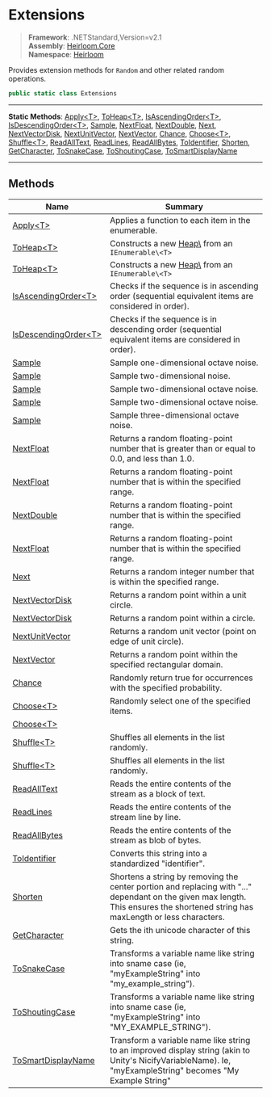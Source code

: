# Extensions

> **Framework**: .NETStandard,Version=v2.1  
> **Assembly**: [Heirloom.Core][0]  
> **Namespace**: [Heirloom][0]  

Provides extension methods for `Random` and other related random operations.

```cs
public static class Extensions
```

--------------------------------------------------------------------------------

**Static Methods**: [Apply\<T>][1], [ToHeap\<T>][2], [IsAscendingOrder\<T>][3], [IsDescendingOrder\<T>][4], [Sample][5], [NextFloat][6], [NextDouble][7], [Next][8], [NextVectorDisk][9], [NextUnitVector][10], [NextVector][11], [Chance][12], [Choose\<T>][13], [Shuffle\<T>][14], [ReadAllText][15], [ReadLines][16], [ReadAllBytes][17], [ToIdentifier][18], [Shorten][19], [GetCharacter][20], [ToSnakeCase][21], [ToShoutingCase][22], [ToSmartDisplayName][23]

--------------------------------------------------------------------------------

## Methods

| Name                       | Summary                                                                                                                                                                          |
|----------------------------|----------------------------------------------------------------------------------------------------------------------------------------------------------------------------------|
| [Apply\<T>][1]             | Applies a function to each item in the enumerable.                                                                                                                               |
| [ToHeap\<T>][2]            | Constructs a new [Heap\\<T>][24] from an `IEnumerable\<T>`                                                                                                                       |
| [ToHeap\<T>][2]            | Constructs a new [Heap\\<T>][24] from an `IEnumerable\<T>`                                                                                                                       |
| [IsAscendingOrder\<T>][3]  | Checks if the sequence is in ascending order (sequential equivalent items are considered in order).                                                                              |
| [IsDescendingOrder\<T>][4] | Checks if the sequence is in descending order (sequential equivalent items are considered in order).                                                                             |
| [Sample][5]                | Sample one-dimensional octave noise.                                                                                                                                             |
| [Sample][5]                | Sample two-dimensional noise.                                                                                                                                                    |
| [Sample][5]                | Sample two-dimensional octave noise.                                                                                                                                             |
| [Sample][5]                | Sample two-dimensional octave noise.                                                                                                                                             |
| [Sample][5]                | Sample three-dimensional octave noise.                                                                                                                                           |
| [NextFloat][6]             | Returns a random floating-point number that is greater than or equal to 0.0, and less than 1.0.                                                                                  |
| [NextFloat][6]             | Returns a random floating-point number that is within the specified range.                                                                                                       |
| [NextDouble][7]            | Returns a random floating-point number that is within the specified range.                                                                                                       |
| [NextFloat][6]             | Returns a random floating-point number that is within the specified range.                                                                                                       |
| [Next][8]                  | Returns a random integer number that is within the specified range.                                                                                                              |
| [NextVectorDisk][9]        | Returns a random point within a unit circle.                                                                                                                                     |
| [NextVectorDisk][9]        | Returns a random point within a circle.                                                                                                                                          |
| [NextUnitVector][10]       | Returns a random unit vector (point on edge of unit circle).                                                                                                                     |
| [NextVector][11]           | Returns a random point within the specified rectangular domain.                                                                                                                  |
| [Chance][12]               | Randomly return true for occurrences with the specified probability.                                                                                                             |
| [Choose\<T>][13]           | Randomly select one of the specified items.                                                                                                                                      |
| [Choose\<T>][13]           |                                                                                                                                                                                  |
| [Shuffle\<T>][14]          | Shuffles all elements in the list randomly.                                                                                                                                      |
| [Shuffle\<T>][14]          | Shuffles all elements in the list randomly.                                                                                                                                      |
| [ReadAllText][15]          | Reads the entire contents of the stream as a block of text.                                                                                                                      |
| [ReadLines][16]            | Reads the entire contents of the stream line by line.                                                                                                                            |
| [ReadAllBytes][17]         | Reads the entire contents of the stream as blob of bytes.                                                                                                                        |
| [ToIdentifier][18]         | Converts this string into a standardized "identifier".                                                                                                                           |
| [Shorten][19]              | Shortens a string by removing the center portion and replacing with "..." dependant on the given max length. This ensures the shortened string has maxLength or less characters. |
| [GetCharacter][20]         | Gets the ith unicode character of this string.                                                                                                                                   |
| [ToSnakeCase][21]          | Transforms a variable name like string into sname case (ie, "myExampleString" into "my_example_string").                                                                         |
| [ToShoutingCase][22]       | Transforms a variable name like string into sname case (ie, "myExampleString" into "MY_EXAMPLE_STRING").                                                                         |
| [ToSmartDisplayName][23]   | Transform a variable name like string to an improved display string (akin to Unity's NicifyVariableName). Ie, "myExampleString" becomes "My Example String"                      |

[0]: ../Heirloom.Core.md
[1]: Heirloom.Extensions.Apply[T].md
[2]: Heirloom.Extensions.ToHeap[T].md
[3]: Heirloom.Extensions.IsAscendingOrder[T].md
[4]: Heirloom.Extensions.IsDescendingOrder[T].md
[5]: Heirloom.Extensions.Sample.md
[6]: Heirloom.Extensions.NextFloat.md
[7]: Heirloom.Extensions.NextDouble.md
[8]: Heirloom.Extensions.Next.md
[9]: Heirloom.Extensions.NextVectorDisk.md
[10]: Heirloom.Extensions.NextUnitVector.md
[11]: Heirloom.Extensions.NextVector.md
[12]: Heirloom.Extensions.Chance.md
[13]: Heirloom.Extensions.Choose[T].md
[14]: Heirloom.Extensions.Shuffle[T].md
[15]: Heirloom.Extensions.ReadAllText.md
[16]: Heirloom.Extensions.ReadLines.md
[17]: Heirloom.Extensions.ReadAllBytes.md
[18]: Heirloom.Extensions.ToIdentifier.md
[19]: Heirloom.Extensions.Shorten.md
[20]: Heirloom.Extensions.GetCharacter.md
[21]: Heirloom.Extensions.ToSnakeCase.md
[22]: Heirloom.Extensions.ToShoutingCase.md
[23]: Heirloom.Extensions.ToSmartDisplayName.md
[24]: Heirloom.Heap[T].md
